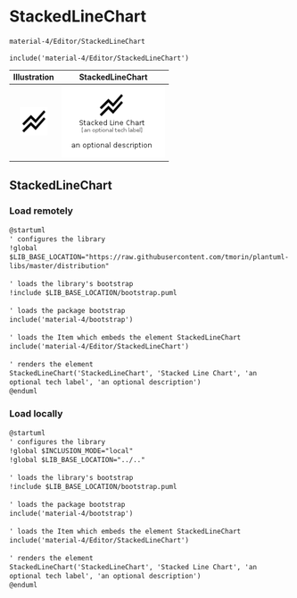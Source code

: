 # StackedLineChart


```text
material-4/Editor/StackedLineChart
```

```text
include('material-4/Editor/StackedLineChart')
```



| Illustration | StackedLineChart |
| :---: | :---: |
| ![illustration for Illustration](../../material-4/Editor/StackedLineChart.png) | ![illustration for StackedLineChart](../../material-4/Editor/StackedLineChart.Local.png) |




## StackedLineChart

### Load remotely
```plantuml
@startuml
' configures the library
!global $LIB_BASE_LOCATION="https://raw.githubusercontent.com/tmorin/plantuml-libs/master/distribution"

' loads the library's bootstrap
!include $LIB_BASE_LOCATION/bootstrap.puml

' loads the package bootstrap
include('material-4/bootstrap')

' loads the Item which embeds the element StackedLineChart
include('material-4/Editor/StackedLineChart')

' renders the element
StackedLineChart('StackedLineChart', 'Stacked Line Chart', 'an optional tech label', 'an optional description')
@enduml
```

### Load locally
```plantuml
@startuml
' configures the library
!global $INCLUSION_MODE="local"
!global $LIB_BASE_LOCATION="../.."

' loads the library's bootstrap
!include $LIB_BASE_LOCATION/bootstrap.puml

' loads the package bootstrap
include('material-4/bootstrap')

' loads the Item which embeds the element StackedLineChart
include('material-4/Editor/StackedLineChart')

' renders the element
StackedLineChart('StackedLineChart', 'Stacked Line Chart', 'an optional tech label', 'an optional description')
@enduml
```

